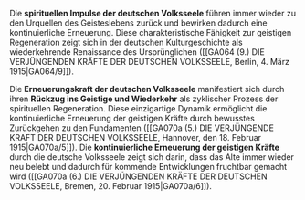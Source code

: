 
Die **spirituellen Impulse der deutschen Volksseele** führen immer wieder zu den Urquellen des Geisteslebens zurück und bewirken dadurch eine kontinuierliche Erneuerung. Diese charakteristische Fähigkeit zur geistigen Regeneration zeigt sich in der deutschen Kulturgeschichte als wiederkehrende Renaissance des Ursprünglichen ([[GA064 (9.) DIE VERJÜNGENDEN KRÄFTE DER DEUTSCHEN VOLKSSEELE, Berlin, 4. März 1915|GA064/9]]).

Die **Erneuerungskraft der deutschen Volksseele** manifestiert sich durch ihren **Rückzug ins Geistige und Wiederkehr** als zyklischer Prozess der spirituellen Regeneration. Diese einzigartige Dynamik ermöglicht die kontinuierliche Erneuerung der geistigen Kräfte durch bewusstes Zurückgehen zu den Fundamenten ([[GA070a (5.) DIE VERJÜNGENDE KRAFT DER DEUTSCHEN VOLKSSEELE, Hannover, den 18. Februar 1915|GA070a/5]]). Die **kontinuierliche Erneuerung der geistigen Kräfte** durch die deutsche Volksseele zeigt sich darin, dass das Alte immer wieder neu belebt und dadurch für kommende Entwicklungen fruchtbar gemacht wird ([[GA070a (6.) DIE VERJÜNGENDEN KRÄFTE DER DEUTSCHEN VOLKSSEELE, Bremen, 20. Februar 1915|GA070a/6]]).
